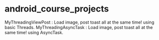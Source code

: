 # android_course_projects
MyThreadingViewPost : Load image, post toast all at the same time! using basic Threads.
MyThreadingAsyncTask : Load image, post toast all at the same time! using AsyncTask.
